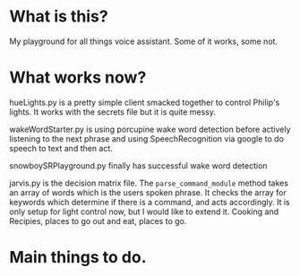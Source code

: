 # What is this?
My playground for all things voice assistant. Some of it works, some not.

# What works now?
hueLights.py is a pretty simple client smacked together to control Philip's lights. It works with the secrets file but it is quite messy.

wakeWordStarter.py is using porcupine wake word detection before actively listening to the next phrase and using SpeechRecognition via google to do speech to text and then act.

snowboySRPlayground.py finally has successful wake word detection

jarvis.py is the decision matrix file. The `parse_command_module` method takes an array of words which is the users spoken phrase. It checks the array for keywords which determine if there is a command, and acts accordingly. It is only setup for light control now, but I would like to extend it. Cooking and Recipies, places to go out and eat, places to go.

# Main things to do.
